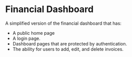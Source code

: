 # Financial Dashboard
A simplified version of the financial dashboard that has:

* A public home page
* A login page. 
* Dashboard pages that are protected by authentication. 
* The ability for users to add, edit, and delete invoices.
